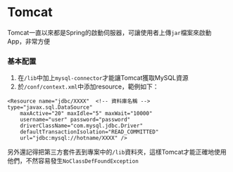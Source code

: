 # Tomcat
Tomcat一直以來都是Spring的啟動伺服器，可讓使用者上傳``jar``檔案來啟動App，非常方便

### 基本配置
1. 在``/lib``中加上``mysql-connector``才能讓Tomcat獲取MySQL資源
2. 於``/conf/context.xml``中添加resource，範例如下：

```
<Resource name="jdbc/XXXX"  <!-- 資料庫名稱 -->
type="javax.sql.DataSource"
	maxActive="20" maxIdle="5" maxWait="10000"
	username="user" password="password"
	driverClassName="com.mysql.jdbc.Driver"
	defaultTransactionIsolation="READ_COMMITTED"
	url="jdbc:mysql://hotname/XXXX" />
```

另外還記得把第三方套件丟到專案中的``/lib``資料夾，這樣Tomcat才能正確地使用他們，不然容易發生``NoClassDefFoundException``